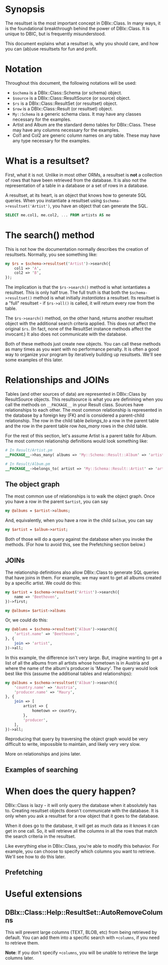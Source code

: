 # Synopsis #

The resultset is the most important concept in DBIx::Class. In many ways, it is
the foundational breakthrough behind the power of DBIx::Class. It is unique to
DBIC, but is frequently misunderstood.

This document explains what a resultset is, why you should care, and how you can
(ab)use resultsets for fun and profit.

# Notation #

Throughout this document, the following notations will be used:

* `$schema` is a DBIx::Class::Schema (or schema) object.
* `$source` is a DBIx::Class::ResultSource (or source) object.
* `$rs` is a DBIx::Class::ResultSet (or resultset) object. 
* `$row` is a DBIx::Class::Result (or resultset) object. 
* `My::Schema` is a generic schema class. It may have any classes necessary for
the examples.
* Artist and Album are the standard demo tables for DBIx::Class. These may have
any columns necessary for the examples.
* Col1 and Col2 are generic column names on any table. These may have any type
necessary for the examples.

# What is a resultset? #

First, what it is not. Unlike in most other ORMs, a resultset is **not** a
collection of rows that have been retrieved from the database. It is also not
the representation of a table in a database or a set of rows in a database.

A resultset, at its heart, is an object that knows how to generate SQL queries.
When you instantiate a resultset using `$schema->resultset('Artist')`, you have
an object that can generate the SQL.
```sql
SELECT me.col1, me.col2, ... FROM artists AS me
```

# The search() method #

This is not how the documentation normally describes the creation of resultsets.
Normally, you see something like:
```perl
my $rs = $schema->resultset('Artist')->search({
    col1 => 'A',
    col2 => 'B',
});
```

The implication is that the `$rs->search()` method is what isntantiates a
resultset.  This is only half true. The full truth is that both the
`$schema->resultset()` method is what initially *instantiates* a resultset. Its
resultset is a "full" resultset - if `$rs->all()` is called, it will return
every row from the table.

The `$rs->search()` method, on the other hand, returns another resultset object
with the additional search criteria applied. This does not affect the original
`$rs`. (In fact, none of the ResultSet instance methods affect the invocant.) It
also does not communicate with the database.

Both of these methods just create new objects. You can call these methods as
many times as you want with no performance penalty. It is often a good way to
organize your program by iteratively building up resultsets. We'll see some
examples of this later.

# Relationships and JOINs #

Tables (and other sources of data) are represented in DBIx::Class by
ResultSource objects. This resultsource is what you are definining when you call
the methods on `__PACKAGE__` in your Result class. Sources have relationships to
each other. The most common relationship is represented in the database by a
foreign key (FK) and is considered a parent-child relationship. The row in the
child table *belongs_to* a row in the parent table and the row in the parent
table row *has_many* rows in the child table.

For the rest of this section, let's assume Artist is a parent table for Album.
The most common relationship definitions would look something like:
```perl
# In Result/Artist.pm
__PACKAGE__->has_many( albums => 'My::Schema::Result::Album' => 'artist_id' );

# In Result/Album.pm
__PACKAGE__->belongs_to( artist => 'My::Schema::Result::Artist' => 'artist_id' );
```

## The object graph ##

The most common use of relationships is to walk the object graph. Once you have
a row in the parent `$artist`, you can say
```perl
my @albums = $artist->albums;
```

And, equivalently, when you have a row in the child `$album`, you can say
```perl
my $artist = $album->artist;
```

Both of those will do a query against the database when you invoke the methods.
(For how to avoid this, see the Prefetching section below.)

## JOINs ##

The relationship definitions also allow DBIx::Class to generate SQL queries that
have joins in them. For example, we may want to get all albums created by a
specific artist. We could do this:
```perl
my $artist = $schema->resultset('Artist')->search({
    name => 'Beethoven',
})->first;

my @albums= $artist->albums
```

Or, we could do this:
```perl
my @ablums = $schema->resultset('Album')->search({
    'artist.name' => 'Beethoven',
}, {
    join => 'artist',
})->all;
```

In this example, the difference isn't very large. But, imagine wanting to get a
list of all the albums from all artists whose hometown is in Austria and where
the name of the album's producer is 'Maury'. The query would look best like this
(assume the additional tables and relationships):
```perl
my @albums = $schema->resultset('Album')->search({
    'country.name' => 'Austria',
    'producer.name' => 'Maury',
}, {
    join => [
        artist => {
            hometown => country,
        },
        'producer',
    ],
})->all;
```

Reproducing that query by traversing the object graph would be very difficult to
write, impossible to maintain, and likely very very slow.

More on relationships and joins later.

## Examples of searching ##

# When does the query happen? #

DBIx::Class is lazy - it will only query the database when it absolutely has to.
Creating resultset objects doesn't communicate with the database. It is only
when you ask a resultset for a row object that it goes to the database.

When it does go to the database, it will get as much data as it knows it can get
in one call. So, it will retrieve all the columns in all the rows that match the
search criteria in the resultset.

Like everything else in DBIx::Class, you're able to modify this behavior. For
example, you can choose to specify which columns you want to retrieve. We'll see
how to do this later.

## Prefetching ##



# Useful extensions #

## DBIx::Class::Help::ResultSet::AutoRemoveColumns ##

This will prevent large columns (TEXT, BLOB, etc) from being retrieved by
default. You can add them into a specific search with `+columns`, if you need to
retrieve them.

**Note**: If you don't specify `+columns`, you will be unable to retrieve the
large columns later.
